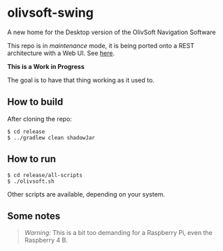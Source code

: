 # olivsoft-swing
A new home for the Desktop version of the OlivSoft Navigation Software

This repo is in _maintenance_ mode, it is being ported onto a REST architecture with a Web UI.
See [here](https://github.com/OlivierLD/raspberry-coffee/tree/master/RESTNavServer).

**This is a Work in Progress**

The goal is to have that thing working as it used to.

## How to build
After cloning the repo:
```
$ cd release
$ ../gradlew clean shadowJar
```

## How to run

```
$ cd release/all-scripts
$ ./olivsoft.sh
```
Other scripts are available, depending on your system.

## Some notes
> _Warning:_ This is a bit too demanding for a Raspberry Pi, even the Raspberry 4 B.
 